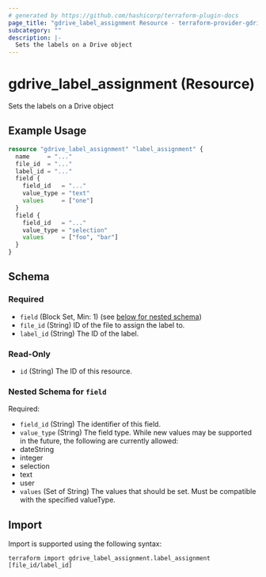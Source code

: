 ```yaml
---
# generated by https://github.com/hashicorp/terraform-plugin-docs
page_title: "gdrive_label_assignment Resource - terraform-provider-gdrive"
subcategory: ""
description: |-
  Sets the labels on a Drive object
---
```


# gdrive_label_assignment (Resource)

Sets the labels on a Drive object

## Example Usage

```terraform
resource "gdrive_label_assignment" "label_assignment" {
  name     = "..."
  file_id  = "..."
  label_id = "..."
  field {
    field_id   = "..."
    value_type = "text"
    values     = ["one"]
  }
  field {
    field_id   = "..."
    value_type = "selection"
    values     = ["foo", "bar"]
  }
}
```

<!-- schema generated by tfplugindocs -->
## Schema

### Required

- `field` (Block Set, Min: 1) (see [below for nested schema](#nestedblock--field))
- `file_id` (String) ID of the file to assign the label to.
- `label_id` (String) The ID of the label.

### Read-Only

- `id` (String) The ID of this resource.

<a id="nestedblock--field"></a>
### Nested Schema for `field`

Required:

- `field_id` (String) The identifier of this field.
- `value_type` (String) The field type.
While new values may be supported in the future, the following are currently allowed:
- dateString
- integer
- selection
- text
- user
- `values` (Set of String) The values that should be set.
Must be compatible with the specified valueType.

## Import

Import is supported using the following syntax:

```shell
terraform import gdrive_label_assignment.label_assignment [file_id/label_id]
```
